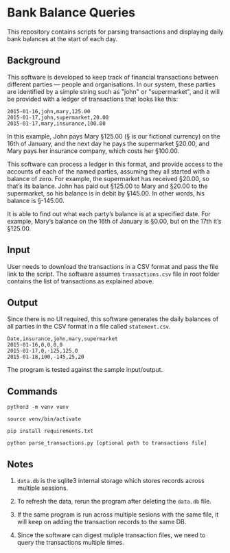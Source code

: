 # Bank Balance Queries

This repository contains scripts for parsing transactions and displaying daily bank balances at the start of each day.

## Background

This software is developed to keep track of financial transactions between different parties — people and organisations. In our system, these parties are identified by a simple string such as "john" or "supermarket", and it will be provided with a ledger of transactions that looks like this:

```
2015-01-16,john,mary,125.00
2015-01-17,john,supermarket,20.00
2015-01-17,mary,insurance,100.00
```

In this example, John pays Mary §125.00 (§ is our fictional currency) on the 16th of January, and the next day he pays the supermarket §20.00, and Mary pays her insurance company, which costs her §100.00.

This software can process a ledger in this format, and provide access to the accounts of each of the named parties, assuming they all started with a balance of zero. For example, the supermarket has received §20.00, so that’s its balance. John has paid out §125.00 to Mary and §20.00 to the supermarket, so his balance is in debit by §145.00. In other words, his balance is §-145.00.

It is able to find out what each party’s balance is at a specified date. For example, Mary’s balance on the 16th of January is §0.00, but on the 17th it’s §125.00.

## Input

User needs to download the transactions in a CSV format and pass the file link to the script. The software assumes `transactions.csv` file in root folder contains the list of transactions as explained above.

## Output

Since there is no UI required, this software generates the daily balances of all parties in the CSV format in a file called `statement.csv`.

```
Date,insurance,john,mary,supermarket
2015-01-16,0,0,0,0
2015-01-17,0,-125,125,0
2015-01-18,100,-145,25,20

```

The program is tested against the sample input/output.

## Commands

`python3 -m venv venv`

`source venv/bin/activate`

`pip install requirements.txt`

`python parse_transactions.py [optional path to transactions file]`

## Notes

1. `data.db` is the sqlite3 internal storage which stores records across multiple sessions.

2. To refresh the data, rerun the program after deleting the `data.db` file.

3. If the same program is run across multiple sesions with the same file, it will keep on adding the transaction records to the same DB.

4. Since the software can digest muliple transaction files, we need to query the transactions multiple times.
